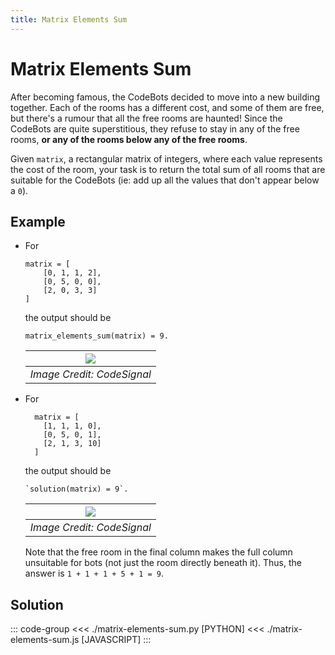 ```yaml
---
title: Matrix Elements Sum
---
```


# Matrix Elements Sum

After becoming famous, the CodeBots decided to move into a new building together. Each of the rooms has a different cost, and some of them are free, but there's a rumour that all the free rooms are haunted! Since the CodeBots are quite superstitious, they refuse to stay in any of the free rooms, **or any of the rooms below any of the free rooms**.

Given `matrix`, a rectangular matrix of integers, where each value represents the cost of the room, your task is to return the total sum of all rooms that are suitable for the CodeBots (ie: add up all the values that don't appear below a `0`).

## Example

- For

  ```:no-line-numbers
  matrix = [
      [0, 1, 1, 2],
      [0, 5, 0, 0],
      [2, 0, 3, 3]
  ]
  ```

  the output should be

  ```:no-line-numbers
  matrix_elements_sum(matrix) = 9.
  ```

  | ![](https://codesignal.s3.amazonaws.com/uploads/1665684423/example1.png)
  | :-: |
  | _Image Credit: CodeSignal_

- For

  ```:no-line-numbers
    matrix = [
      [1, 1, 1, 0],
      [0, 5, 0, 1],
      [2, 1, 3, 10]
    ]
  ```

  the output should be

  ```:no-line-numbers
  `solution(matrix) = 9`.
  ```

  | ![](https://codesignal.s3.amazonaws.com/uploads/1665684423/example2.png)
  | :-: |
  | _Image Credit: CodeSignal_

  Note that the free room in the final column makes the full column unsuitable for bots (not just the room directly beneath it). Thus, the answer is `1 + 1 + 1 + 5 + 1 = 9`.

## Solution

::: code-group
<<< ./matrix-elements-sum.py [PYTHON]
<<< ./matrix-elements-sum.js [JAVASCRIPT]
:::
